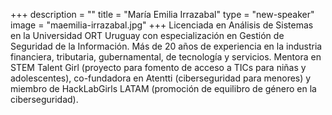 +++
description = ""
title = "María Emilia Irrazabal"
type = "new-speaker"
image = "maemilia-irrazabal.jpg"
+++
Licenciada en Análisis de Sistemas en la Universidad ORT Uruguay con especialización en Gestión de Seguridad de la Información.
Más de 20 años de experiencia en la industria financiera, tributaria, gubernamental, de tecnología y servicios.
Mentora en STEM Talent Girl (proyecto para fomento de acceso a TICs para niñas y adolescentes), co-fundadora en Atentti (ciberseguridad para menores) y miembro de HackLabGirls LATAM (promoción de equilibro de género en la ciberseguridad).
